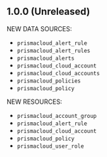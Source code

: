 ## 1.0.0 (Unreleased)

NEW DATA SOURCES:

* `prismacloud_alert_rule`
* `prismacloud_alert_rules`
* `prismacloud_alerts`
* `prismacloud_cloud_account`
* `prismacloud_cloud_accounts`
* `prismacloud_policies`
* `prismacloud_policy`

NEW RESOURCES:

* `prismacloud_account_group`
* `prismacloud_alert_rule`
* `prismacloud_cloud_account`
* `prismacloud_policy`
* `prismacloud_user_role`
